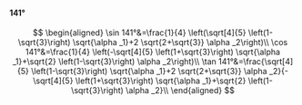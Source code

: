 #### 141°

$$
\begin{aligned}
\sin 141°&=\frac{1}{4} \left(\sqrt[4]{5} \left(1-\sqrt{3}\right) \sqrt{\alpha _1}+2 \sqrt{2+\sqrt{3}} \alpha _2\right)\\
\cos 141°&=\frac{1}{4} \left(-\sqrt[4]{5} \left(1+\sqrt{3}\right) \sqrt{\alpha _1}+\sqrt{2} \left(1-\sqrt{3}\right) \alpha _2\right)\\
\tan 141°&=\frac{\sqrt[4]{5} \left(1-\sqrt{3}\right) \sqrt{\alpha _1}+2 \sqrt{2+\sqrt{3}} \alpha _2}{-\sqrt[4]{5} \left(1+\sqrt{3}\right) \sqrt{\alpha _1}+\sqrt{2}
\left(1-\sqrt{3}\right) \alpha _2}\\
\end{aligned}
$$

